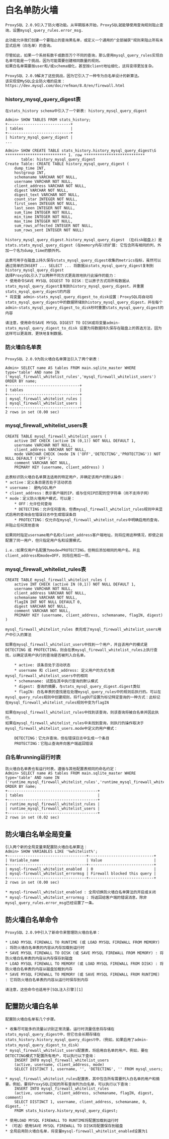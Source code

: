 # 白名单防火墙

    ProxySQL 2.0.9引入了防火墙功能。从早期版本开始，ProxySQL就能够使用查询规则阻止查询，设置mysql_query_rules.error_msg.
    
    此功能允许我们创建一个要阻止的查询黑名单，或定义一个通用的"全部捕获"规则来阻止所有未显式启用（白名单）的查询。
    
    尽管如此，如果一个系统有数千或数百万个不同的查询，那么使用mysql_query_rules实现白名单可能是一个挑战，因为可能需要创建相同数量的规则。
    如果白名单需要按user和/或schema细化，甚至按client地址细化，这将变得更加复杂。
    
    ProxySQL 2.0.9解决了这些挑战，因为它引入了一种专为白名单设计的新算法。
    该实现受MySQL企业防火墙的启发：
    https://dev.mysql.com/doc/refman/8.0/en/firewall.html
    
### history_mysql_query_digest表

    在stats_history schema中引入了一个新表: history_mysql_query_digest
    
    Admin> SHOW TABLES FROM stats_history;
    +----------------------------+
    | tables                     |
    +----------------------------+
    | history_mysql_query_digest |
    ...
    
    Admin> SHOW CREATE TABLE stats_history.history_mysql_query_digest\G
    *************************** 1. row ***************************
           table: history_mysql_query_digest
    Create Table: CREATE TABLE history_mysql_query_digest (
        dump_time INT,
        hostgroup INT,
        schemaname VARCHAR NOT NULL,
        username VARCHAR NOT NULL,
        client_address VARCHAR NOT NULL,
        digest VARCHAR NOT NULL,
        digest_text VARCHAR NOT NULL,
        count_star INTEGER NOT NULL,
        first_seen INTEGER NOT NULL,
        last_seen INTEGER NOT NULL,
        sum_time INTEGER NOT NULL,
        min_time INTEGER NOT NULL,
        max_time INTEGER NOT NULL,
        sum_rows_affected INTEGER NOT NULL,
        sum_rows_sent INTEGER NOT NULL)
        
    history_mysql_query_digest.history_mysql_query_digest （在disk磁盘上）是 stats.stats_mysql_query_digest (在memory内存)的扩展: 它包含所有相同的列，外加一个名为dump_time的额外列。 

    此表可用于在磁盘上持久保存stats_mysql_query_digest收集的metrics指标，虽然可以通过简单的INSERT ... SELECT ... 将数据从stats_mysql_query_digest复制到history_mysql_query_digest
    选择ProxySQL引入了以两种不同方式更高效地执行此操作的能力：
    * 使用命令SAVE MYSQL DIGEST TO DISK：它以原子方式将所有数据从stats_mysql_query_digest复制到history_mysql_query_digest，并重置stats_mysql_query_digest的内容
    * 将变量 admin-stats_mysql_query_digest_to_disk设置：ProxySQL将自动将stats_mysql_query_digest中的数据转储到history_mysql_query_digest，并在每个admin-stats_mysql_query_digest_to_disk秒时重置stats_mysql_query_digest的内容

    请注意，使用命令SAVE MYSQL DIGEST TO DISK或将变量admin-stats_mysql_query_digest_to_disk 设置为将数据持久保存在磁盘上的首选方法，因为这样可以更高效、更快地复制数据。

### 防火墙白名单表

    ProxySQL 2.0.9为防火墙白名单算法引入了两个新表：
    
    Admin> SELECT name AS tables FROM main.sqlite_master WHERE type='table' AND name IN ('mysql_firewall_whitelist_rules','mysql_firewall_whitelist_users') ORDER BY name;
    +--------------------------------+
    | tables                         |
    +--------------------------------+
    | mysql_firewall_whitelist_rules |
    | mysql_firewall_whitelist_users |
    +--------------------------------+
    2 rows in set (0.00 sec)
    
### mysql_firewall_whitelist_users表
    
    CREATE TABLE mysql_firewall_whitelist_users (
        active INT CHECK (active IN (0,1)) NOT NULL DEFAULT 1,
        username VARCHAR NOT NULL,
        client_address VARCHAR NOT NULL,
        mode VARCHAR CHECK (mode IN ('OFF','DETECTING','PROTECTING')) NOT NULL DEFAULT ('OFF'),
        comment VARCHAR NOT NULL,
        PRIMARY KEY (username, client_address) )

    此表标识防火墙白名单算法适用的特定用户，并确定该用户的默认操作：
    * active：定义条目是否处于活动状态
    * username： 是MySQL用户
    * client_address：表示客户端的IP，或与任何IP匹配的空字符串（尚不支持子网）
    * mode：定义防火墙用户模式，可以是：
        * OFF：允许任何查询
        * DETECTING：允许任何查询，但表mysql_firewall_whitelist_rules规则中未显式启用的查询会在错误日志中生成错误条目
        * PROTECTING：仅允许在mysql_firewall_whitelist_rules中明确启用的查询，并阻止任何其他查询

    如果同时指定username用户名和client_address客户端地址，则将应用这种情况，即使之前配置了同一用户，但只指定用户名和设置模式。
    
    i.e.:如果仅用户名配置为mode=PROTECTING，但稍后添加相同的用户名，并且client_address和mode=OFF，则将应用后一项。
    
### mysql_firewall_whitelist_rules表

    CREATE TABLE mysql_firewall_whitelist_rules (
        active INT CHECK (active IN (0,1)) NOT NULL DEFAULT 1,
        username VARCHAR NOT NULL,
        client_address VARCHAR NOT NULL,
        schemaname VARCHAR NOT NULL,
        flagIN INT NOT NULL DEFAULT 0,
        digest VARCHAR NOT NULL,
        comment VARCHAR NOT NULL,
        PRIMARY KEY (username, client_address, schemaname, flagIN, digest) )
        
    mysql_firewall_whitelist_rules 表完成了mysql_firewall_whitelist_users用户中引入的算法
    
    如果在mysql_firewall_whitelist_users中找到一个用户，并且该用户的模式是DETECTING 或 PROTECTING，则会在表mysql_firewall_whitelist_rules上执行查找，以确定该用户执行的查询是否被列入白名单。
    
        * active: 该条目处于活动状态
        * username 和 client_address: 定义用户的方式与表mysql_firewall_whitelist_users中的相同
        * schemaname: 试图在其中执行查询的默认模式
        * digest: 查询的摘要，与stats_mysql_query_digest.digest类似
        * flagIN: 白名单表的查找是在处理mysql_query_rules中的规则后执行的。可以在mysql_query_rules规则中创建规则，将flagOUT设置为标记特定查询的一种方式：此标记在mysql_firewall_whitelist_rules规则中变为flagIN
    
    如果在mysql_firewall_whitelist_rules中找到该查询，则该查询将被白名单并因此执行。
    如果在mysql_firewall_whitelist_rules中未找到查询，则执行的操作取决于mysql_firewall_whitelist_users.mode中定义的用户模式：

        DETECTING：它允许查询，但在错误日志中生成一个条目
        PROTECTING：它阻止查询并向客户端返回错误

### 白名单running运行时表

    防火墙白名单表也有运行时表，遵循与其他配置表相同的命名约定：
    Admin> SELECT name AS tables FROM main.sqlite_master WHERE type='table' AND name IN ('runtime_mysql_firewall_whitelist_rules','runtime_mysql_firewall_whitelist_users') ORDER BY name;
    +----------------------------------------+
    | tables                                 |
    +----------------------------------------+
    | runtime_mysql_firewall_whitelist_rules |
    | runtime_mysql_firewall_whitelist_users |
    +----------------------------------------+
    2 rows in set (0.02 sec)

## 防火墙白名单全局变量

    引入两个新的全局变量来配置防火墙白名单算法：
    Admin> SHOW VARIABLES LIKE '%whitelist%';
    +-----------------------------------+-----------------------------+
    | Variable_name                     | Value                       |
    +-----------------------------------+-----------------------------+
    | mysql-firewall_whitelist_enabled  | 0                           |
    | mysql-firewall_whitelist_errormsg | Firewall blocked this query |
    +-----------------------------------+-----------------------------+
    2 rows in set (0.00 sec)
    
    * mysql-firewall_whitelist_enabled : 全局切换防火墙白名单算法的开启或关闭
    * mysql-firewall_whitelist_errormsg : 将返回给客户端的错误消息，除非mysql_query_rules.error_msg已经设置了一条。

## 防火墙白名单命令

    ProxySQL 2.0.9中引入了新命令来管理防火墙白名单：
    
    * LOAD MYSQL FIREWALL TO RUNTIME (或 LOAD MYSQL FIREWALL FROM MEMORY) : 将防火墙白名单表的内容从内存加载到运行时
    * SAVE MYSQL FIREWALL TO DISK (或 SAVE MYSQL FIREWALL FROM MEMORY) : 将防火墙白名单表的内容从内存保存到磁盘
    * LOAD MYSQL FIREWALL TO MEMORY (或 LOAD MYSQL FIREWALL FROM DISK) : 将防火墙白名单表的内容从磁盘加载到内存
    * SAVE MYSQL FIREWALL TO MEMORY (或 SAVE MYSQL FIREWALL FROM RUNTIME) : 它将防火墙白名单表的内容从运行时保存到内存
    
    请注意，这些命令也适用于[SQL注入引擎][1]

## 配置防火墙白名单

    配置防火墙白名单有几个步骤。
    
    * 收集尽可能多的流量以识别正常流量。运行时流量信息将存储在stats_mysql_query_digest中，但它也会长期存储在 stats_history.history_mysql_query_digest中，（例如，如果启用了admin-stats_mysql_query_digest_to_disk）
    * mysql_firewall_whitelist_users配置表，将启用白名单的用户。例如，要在DETECTING模式下配置所有用户，可以执行以下查询：
        INSERT INTO mysql_firewall_whitelist_users
        (active, username, client_address, mode)
        SELECT DISTINCT 1, username, '', 'DETECTING', '' FROM mysql_users;

    * mysql_firewall_whitelist_rules配置表，其中包含所有需要列入白名单的用户和摘要。例如，要将ProxySQL已知的所有查询列为白名单，可以执行以下查询：
        INSERT INTO mysql_firewall_whitelist_rules
        (active, username, client_address, schemaname, flagIN, digest, comment)
        SELECT DISTINCT 1, username, client_address, schemaname, 0, digest, ''
        FROM stats_history.history_mysql_query_digest; 

    * 使用LOAD MYSQL FIREWALL TO RUNTIME将配置加载到运行时
    * （可选）使用SAVE MYSQL FIREWALL TO DISK将配置保存到磁盘
    * 全局启用防火墙白名单，将变量mysql-firewall_whitelist_enabled设置为1
